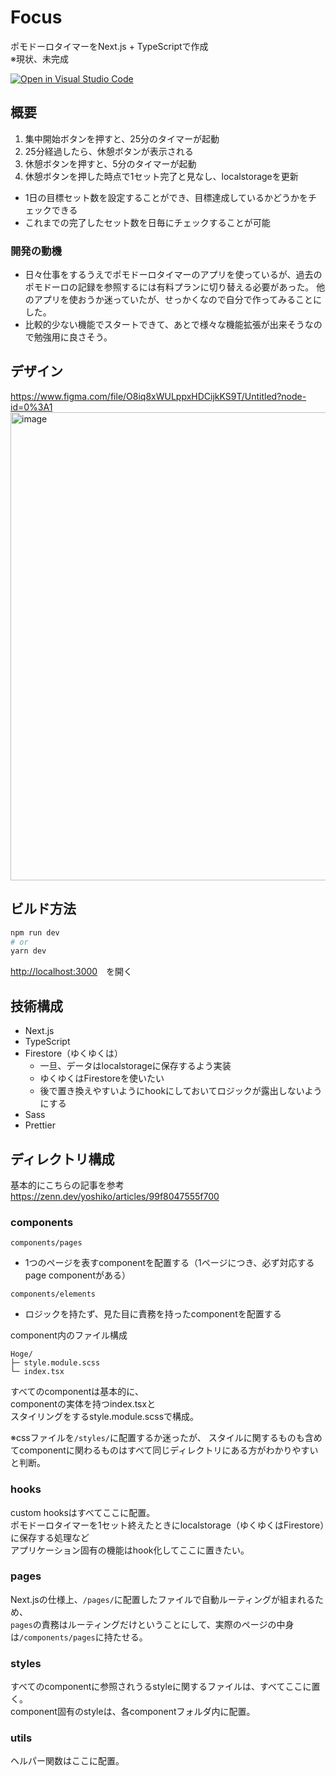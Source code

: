 # Focus
ポモドーロタイマーをNext.js + TypeScriptで作成
<br />
※現状、未完成

[![Open in Visual Studio Code](https://img.shields.io/static/v1?logo=visualstudiocode&label=&message=Open%20in%20Visual%20Studio%20Code&labelColor=2c2c32&color=007acc&logoColor=007acc)](https://open.vscode.dev/takumiozato/Focus)

## 概要
1. 集中開始ボタンを押すと、25分のタイマーが起動
2. 25分経過したら、休憩ボタンが表示される
3. 休憩ボタンを押すと、5分のタイマーが起動
4. 休憩ボタンを押した時点で1セット完了と見なし、localstorageを更新

- 1日の目標セット数を設定することができ、目標達成しているかどうかをチェックできる
- これまでの完了したセット数を日毎にチェックすることが可能

### 開発の動機
- 日々仕事をするうえでポモドーロタイマーのアプリを使っているが、過去のポモドーロの記録を参照するには有料プランに切り替える必要があった。
他のアプリを使おうか迷っていたが、せっかくなので自分で作ってみることにした。
- 比較的少ない機能でスタートできて、あとで様々な機能拡張が出来そうなので勉強用に良さそう。

## デザイン
https://www.figma.com/file/O8iq8xWULppxHDCijkKS9T/Untitled?node-id=0%3A1
<img width="749" alt="image" src="https://user-images.githubusercontent.com/47093774/187232939-d2e9df74-15be-4acc-a09e-bc3f85e5df00.png">


## ビルド方法

```bash
npm run dev
# or
yarn dev
```

[http://localhost:3000](http://localhost:3000)　を開く

## 技術構成
- Next.js
- TypeScript
- Firestore（ゆくゆくは）
  - 一旦、データはlocalstorageに保存するよう実装
  - ゆくゆくはFirestoreを使いたい
  - 後で置き換えやすいようにhookにしておいてロジックが露出しないようにする
- Sass
- Prettier

## ディレクトリ構成
基本的にこちらの記事を参考
<br />
https://zenn.dev/yoshiko/articles/99f8047555f700

### components
`components/pages`
- 1つのページを表すcomponentを配置する（1ページにつき、必ず対応するpage componentがある）

`components/elements`
- ロジックを持たず、見た目に責務を持ったcomponentを配置する


component内のファイル構成
```
Hoge/
├─ style.module.scss
└─ index.tsx
```
すべてのcomponentは基本的に、
<br />
componentの実体を持つindex.tsxと
<br />
スタイリングをするstyle.module.scssで構成。

※cssファイルを`/styles/`に配置するか迷ったが、
スタイルに関するものも含めてcomponentに関わるものはすべて同じディレクトリにある方がわかりやすいと判断。

### hooks
custom hooksはすべてここに配置。
<br />
ポモドーロタイマーを1セット終えたときにlocalstorage（ゆくゆくはFirestore）に保存する処理など
<br />
アプリケーション固有の機能はhook化してここに置きたい。

### pages
Next.jsの仕様上、`/pages/`に配置したファイルで自動ルーティングが組まれるため、
<br />
`pages`の責務はルーティングだけということにして、実際のページの中身は`/components/pages`に持たせる。

### styles
すべてのcomponentに参照されうるstyleに関するファイルは、すべてここに置く。
<br />
component固有のstyleは、各componentフォルダ内に配置。

### utils
ヘルパー関数はここに配置。
